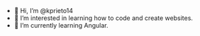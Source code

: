 - 👋 Hi, I’m @kprieto14
- 👀 I’m interested in learning how to code and create websites.
- 🌱 I’m currently learning Angular.

<!---
kprieto14/kprieto14 is a ✨ special ✨ repository because its `README.md` (this file) appears on your GitHub profile.
You can click the Preview link to take a look at your changes.
--->
